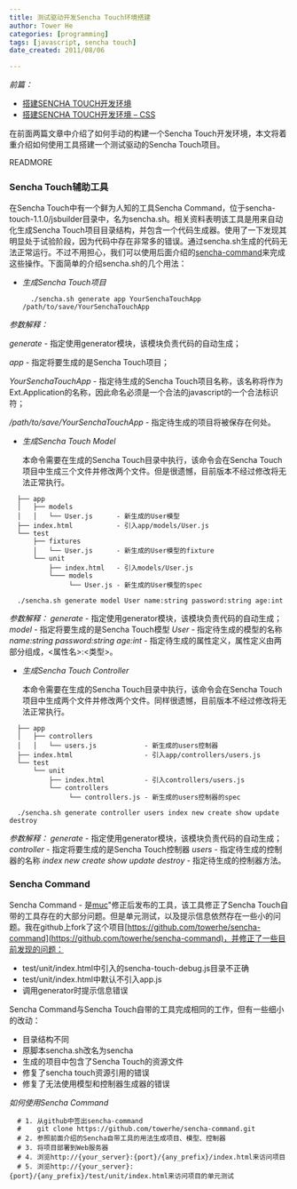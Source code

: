 ```yaml
---
title: 测试驱动开发Sencha Touch环境搭建
author: Tower He
categories: [programming]
tags: [javascript, sencha touch]
date_created: 2011/08/06

---
```


*前篇：*

* [搭建SENCHA TOUCH开发环境](http://hetao.im/2011/04/24/setup-sencha-touch-dev-env)
* [搭建SENCHA TOUCH开发环境 – CSS](http://hetao.im/2011/04/26/setup-sencha-touch-dev-env-css)

在前面两篇文章中介绍了如何手动的构建一个Sencha
Touch开发环境，本文将着重介绍如何使用工具搭建一个测试驱动的Sencha
Touch项目。

READMORE

### Sencha Touch辅助工具

在Sencha Touch中有一个鲜为人知的工具Sencha
Command，位于sencha-touch-1.1.0/jsbuilder目录中，名为sencha.sh。相关资料表明该工具是用来自动化生成Sencha
Touch项目目录结构，并包含一个代码生成器。使用了一下发现其明显处于试验阶段，因为代码中存在非常多的错误。通过sencha.sh生成的代码无法正常运行。不过不用担心，我们可以使用后面介绍的[sencha-command](https://github.com/towerhe/sencha-command)来完成这些操作。下面简单的介绍sencha.sh的几个用法：

* *生成Sencha Touch项目*

  ```:::bash
    ./sencha.sh generate app YourSenchaTouchApp /path/to/save/YourSenchaTouchApp
  ```

*参数解释：*

*generate* - 指定使用generator模块，该模块负责代码的自动生成；

*app* - 指定将要生成的是Sencha Touch项目；

*YourSenchaTouchApp* - 指定待生成的Sencha Touch项目名称，该名称将作为Ext.Application的名称，因此命名必须是一个合法的javascript的一个合法标识符；

*/path/to/save/YourSenchaTouchApp* - 指定待生成的项目将被保存在何处。

* *生成Sencha Touch Model*

  本命令需要在生成的Sencha Touch目录中执行，该命令会在Sencha
Touch项目中生成三个文件并修改两个文件。但是很遗憾，目前版本不经过修改将无法正常执行。

```
  ├── app
  │   ├── models
  │   │   └── User.js      - 新生成的User模型
  ├── index.html           - 引入app/models/User.js
  └── test
      ├── fixtures
      │   └── User.js      - 新生成的User模型的fixture
      └── unit
          ├── index.html   - 引入models/User.js
          └─── models
               └── User.js - 新生成的User模型的spec
```

```:::bash
  ./sencha.sh generate model User name:string password:string age:int
```

  *参数解释：*
  *generate* - 指定使用generator模块，该模块负责代码的自动生成；
  *model* - 指定将要生成的是Sencha Touch模型
  *User* - 指定待生成的模型的名称
  *name:string password:string age:int* - 指定待生成的属性定义，属性定义由两部分组成，<属性名>:<类型>。

* *生成Sencha Touch Controller*

  本命令需要在生成的Sencha Touch目录中执行，该命令会在Sencha
Touch项目中生成两个文件并修改两个文件。同样很遗憾，目前版本不经过修改将无法正常执行。

```
  ├── app
  │   ├── controllers
  │   │   └── users.js            - 新生成的users控制器
  ├── index.html                  - 引入app/controllers/users.js
  └── test
      └── unit
          ├── index.html          - 引入controllers/users.js
          └── controllers
               └── controllers.js - 新生成的users控制器的spec
```

```:::bash
  ./sencha.sh generate controller users index new create show update destroy
```

*参数解释：*
*generate* - 指定使用generator模块，该模块负责代码的自动生成；
*controller* - 指定将要生成的是Sencha Touch控制器
*users* - 指定待生成的控制器的名称
*index new create show update destroy* - 指定待生成的控制器方法。

### Sencha Command

Sencha Command - 是[muc](https://github.com/muc)"修正后发布的工具，该工具修正了Sencha Touch自带的工具存在的大部分问题。但是单元测试，以及提示信息依然存在一些小的问题。我在github上fork了这个项目[https://github.com/towerhe/sencha-command](https://github.com/towerhe/sencha-command)，并修正了一些目前发现的问题：

* test/unit/index.html中引入的sencha-touch-debug.js目录不正确
* test/unit/index.html中默认不引入app.js
* 调用generator时提示信息错误

Sencha Command与Sencha
Touch自带的工具完成相同的工作，但有一些细小的改动：

* 目录结构不同
* 原脚本sencha.sh改名为sencha
* 生成的项目中包含了Sencha Touch的资源文件
* 修复了sencha touch资源引用的错误
* 修复了无法使用模型和控制器生成器的错误

*如何使用Sencha Command*

```
  # 1. 从github中签出sencha-command
  #    git clone https://github.com/towerhe/sencha-command.git
  # 2. 参照前面介绍的Sencha自带工具的用法生成项目、模型、控制器
  # 3. 将项目部署到Web服务器
  # 4. 浏览http://{your_server}:{port}/{any_prefix}/index.html来访问项目
  # 5. 浏览http://{your_server}:{port}/{any_prefix}/test/unit/index.html来访问项目的单元测试
```
